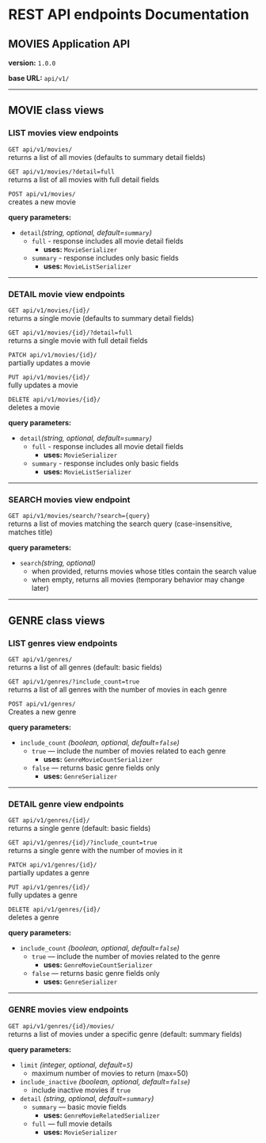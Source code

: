 # REST API endpoints Documentation

## MOVIES Application API
**version:** `1.0.0`

**base URL:** `api/v1/`

---

## MOVIE class views
### LIST movies view endpoints
`GET api/v1/movies/`  
returns a list of all movies (defaults to summary detail fields)

`GET api/v1/movies/?detail=full`  
returns a list of all movies with full detail fields

`POST api/v1/movies/`  
creates a new movie  

**query parameters:**
- `detail`*(string, optional, default=`summary`)*  
  - `full` - response includes all movie detail fields  
    - **uses:** `MovieSerializer`  
  - `summary` - response includes only basic fields  
    - **uses:** `MovieListSerializer`   
---
### DETAIL movie view endpoints
`GET api/v1/movies/{id}/`  
returns a single movie (defaults to summary detail fields)

`GET api/v1/movies/{id}/?detail=full`  
returns a single movie with full detail fields

`PATCH api/v1/movies/{id}/`  
partially updates a movie

`PUT api/v1/movies/{id}/`  
fully updates a movie

`DELETE api/v1/movies/{id}/`  
deletes a movie

**query parameters:**
- `detail`*(string, optional, default=`summary`)*  
  - `full` - response includes all movie detail fields  
    - **uses:** `MovieSerializer`  
  - `summary` - response includes only basic fields  
    - **uses:** `MovieListSerializer`  
---
### SEARCH movies view endpoint
`GET api/v1/movies/search/?search={query}`  
returns a list of movies matching the search query (case-insensitive, matches title)

**query parameters:**
- `search`*(string, optional)*  
  - when provided, returns movies whose titles contain the search value  
  - when empty, returns all movies
  (temporary behavior may change later)
---
## GENRE class views
### LIST genres view endpoints
`GET api/v1/genres/`  
returns a list of all genres (default: basic fields)

`GET api/v1/genres/?include_count=true`  
returns a list of all genres with the number of movies in each genre

`POST api/v1/genres/`  
Creates a new genre

**query parameters:**
- `include_count` *(boolean, optional, default=`false`)*  
  - `true` — include the number of movies related to each genre  
    - **uses:** `GenreMovieCountSerializer`  
  - `false` — returns basic genre fields only  
    - **uses:** `GenreSerializer`
---
### DETAIL genre view endpoints
`GET api/v1/genres/{id}/`  
returns a single genre (default: basic fields)

`GET api/v1/genres/{id}/?include_count=true`  
returns a single genre with the number of movies in it

`PATCH api/v1/genres/{id}/`  
partially updates a genre

`PUT api/v1/genres/{id}/`  
fully updates a genre

`DELETE api/v1/genres/{id}/`  
deletes a genre

**query parameters:**
- `include_count` *(boolean, optional, default=`false`)*  
  - `true` — include the number of movies related to the genre  
    - **uses:** `GenreMovieCountSerializer`  
  - `false` — returns basic genre fields only  
    - **uses:** `GenreSerializer`
---
### GENRE movies view endpoints
`GET api/v1/genres/{id}/movies/`  
returns a list of movies under a specific genre (default: summary fields)

**query parameters:**
- `limit` *(integer, optional, default=`5`)*  
  - maximum number of movies to return (max=50)
- `include_inactive` *(boolean, optional, default=`false`)*  
  - include inactive movies if `true`
- `detail` *(string, optional, default=`summary`)*  
  - `summary` — basic movie fields  
    - **uses:** `GenreMovieRelatedSerializer`  
  - `full` — full movie details  
    - **uses:** `MovieSerializer`
